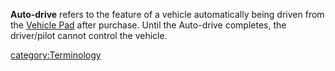 **Auto-drive** refers to the feature of a vehicle automatically being
driven from the [Vehicle Pad](../locations/Vehicle_Terminal.md) after
purchase. Until the Auto-drive completes, the driver/pilot cannot
control the vehicle.

[category:Terminology](category:Terminology.md)
